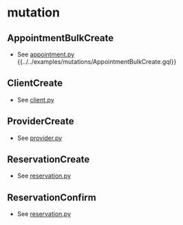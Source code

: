 # mutation
## AppointmentBulkCreate
* See [appointment.py](appointment.py#29)
{{../../examples/mutations/AppointmentBulkCreate.gql}}

## ClientCreate
* See [client.py](client.py#24)

## ProviderCreate
* See [provider.py](provider.py#24)

## ReservationCreate
* See [reservation.py](reservation.py#26)

## ReservationConfirm
* See [reservation.py](reservation.py#58)
